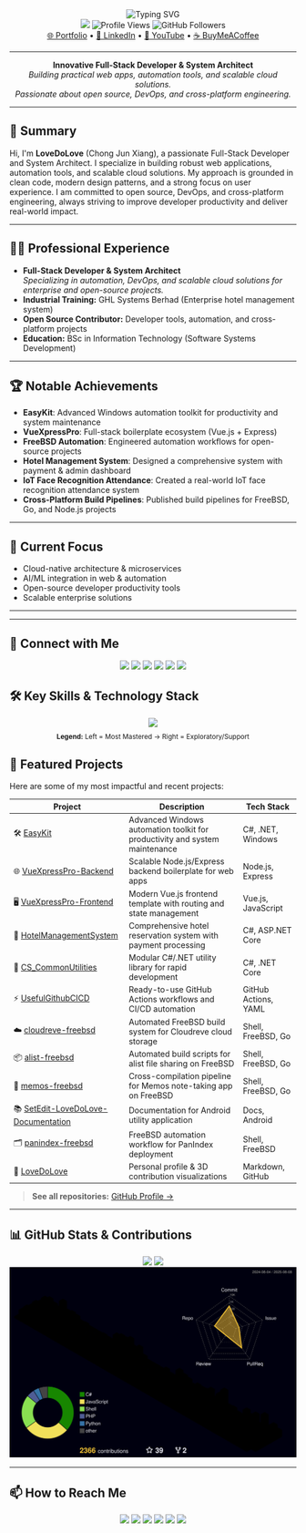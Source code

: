 <!-- Profile Header (Context7 best practice, 2025) -->
<div align="center">
  <img src="https://readme-typing-svg.herokuapp.com?font=Fira+Code&weight=500&size=28&pause=1000&color=3F83F8&background=FFFFFF00&center=true&vCenter=true&random=false&width=700&lines=Hi%2C+I'm+LoveDoLove;Full-Stack+Developer+%7C+Cloud+%26+DevOps+Engineer;Automation+%26+Open+Source+Enthusiast" alt="Typing SVG"/>
  <br/>
  <img src="https://img.shields.io/badge/Developer-LoveDoLove-3F83F8?style=for-the-badge"/>
  <img src="https://komarev.com/ghpvc/?username=LoveDoLove&style=for-the-badge&color=3F83F8" alt="Profile Views"/>
  <img src="https://img.shields.io/github/followers/LoveDoLove?style=for-the-badge&color=3F83F8" alt="GitHub Followers"/>
</div>

<div align="center">
  <a href="https://portfolio.lovedolove.one/">🌐 Portfolio</a> •
  <a href="https://www.linkedin.com/in/chong-jun-xiang">💼 LinkedIn</a> •
  <a href="https://www.youtube.com/@lovedolove">🎥 YouTube</a> •
  <a href="https://buymeacoffee.com/lovedolove">☕ BuyMeACoffee</a>
</div>

---

<div align="center">
<b>Innovative Full-Stack Developer & System Architect</b><br>
<i>Building practical web apps, automation tools, and scalable cloud solutions.<br>
Passionate about open source, DevOps, and cross-platform engineering.</i>
</div>

---

## 📝 Summary

Hi, I'm **LoveDoLove** (Chong Jun Xiang), a passionate Full-Stack Developer and System Architect. I specialize in building robust web applications, automation tools, and scalable cloud solutions. My approach is grounded in clean code, modern design patterns, and a strong focus on user experience. I am committed to open source, DevOps, and cross-platform engineering, always striving to improve developer productivity and deliver real-world impact.

---

## 👨‍💻 Professional Experience

- **Full-Stack Developer & System Architect**  
  _Specializing in automation, DevOps, and scalable cloud solutions for enterprise and open-source projects._
- **Industrial Training:** GHL Systems Berhad (Enterprise hotel management system)
- **Open Source Contributor:** Developer tools, automation, and cross-platform projects
- **Education:** BSc in Information Technology (Software Systems Development)

---

## 🏆 Notable Achievements

- **EasyKit**: Advanced Windows automation toolkit for productivity and system maintenance
- **VueXpressPro**: Full-stack boilerplate ecosystem (Vue.js + Express)
- **FreeBSD Automation**: Engineered automation workflows for open-source projects
- **Hotel Management System**: Designed a comprehensive system with payment & admin dashboard
- **IoT Face Recognition Attendance**: Created a real-world IoT face recognition attendance system
- **Cross-Platform Build Pipelines**: Published build pipelines for FreeBSD, Go, and Node.js projects

---

## 🎯 Current Focus

- Cloud-native architecture & microservices
- AI/ML integration in web & automation
- Open-source developer productivity tools
- Scalable enterprise solutions

---

---

## 🤝 Connect with Me

<div align="center">
  <a href="mailto:your-email@example.com"><img src="https://img.shields.io/badge/Email-D14836?style=for-the-badge&logo=gmail&logoColor=white"/></a>
  <a href="https://github.com/LoveDoLove/LoveDoLove/issues"><img src="https://img.shields.io/badge/GitHub%20Issues-181717?style=for-the-badge&logo=github&logoColor=white"/></a>
  <a href="https://portfolio.lovedolove.one/"><img src="https://img.shields.io/badge/Portfolio-3F83F8?style=for-the-badge&logo=google-chrome&logoColor=white"/></a>
  <a href="https://www.linkedin.com/in/chong-jun-xiang"><img src="https://img.shields.io/badge/LinkedIn-0A66C2?style=for-the-badge&logo=linkedin&logoColor=white"/></a>
  <a href="https://www.youtube.com/@lovedolove"><img src="https://img.shields.io/badge/YouTube-FF0000?style=for-the-badge&logo=youtube&logoColor=white"/></a>
  <a href="https://buymeacoffee.com/lovedolove"><img src="https://img.shields.io/badge/Buy%20Me%20a%20Coffee-FFDD00?style=for-the-badge&logo=buy-me-a-coffee&logoColor=black"/></a>
</div>

## 🛠️ Key Skills & Technology Stack

<div align="center">
  <img src="https://skillicons.dev/icons?i=cs,dotnet,js,nodejs,express,vue,windows,githubactions,cloudflare,nginx,markdown,ci,firebase,azure,aws,selenium,php,py,html,css,tailwind,bootstrap,laravel,flask,mysql,sqlserver,open-source,freebsd,bash,raspberrypi,opencv,postman,git,vscode,visualstudio,apache,jupyter,matplotlib,numpy,pandas,c&perline=11"/>
  <br/>
  <sub><b>Legend:</b> Left = Most Mastered → Right = Exploratory/Support</sub>
  </sub>
</div>

## 🚀 Featured Projects

Here are some of my most impactful and recent projects:

| Project                                                                                               | Description                                                                 | Tech Stack           |
| ----------------------------------------------------------------------------------------------------- | --------------------------------------------------------------------------- | -------------------- |
| 🛠️ [EasyKit](https://github.com/LoveDoLove/EasyKit)                                                   | Advanced Windows automation toolkit for productivity and system maintenance | C#, .NET, Windows    |
| 🌐 [VueXpressPro-Backend](https://github.com/LoveDoLove/VueXpressPro-Backend)                         | Scalable Node.js/Express backend boilerplate for web apps                   | Node.js, Express     |
| 🖥️ [VueXpressPro-Frontend](https://github.com/LoveDoLove/VueXpressPro-Frontend)                       | Modern Vue.js frontend template with routing and state management           | Vue.js, JavaScript   |
| 🏨 [HotelManagementSystem](https://github.com/LoveDoLove/HotelManagementSystem)                       | Comprehensive hotel reservation system with payment processing              | C#, ASP.NET Core     |
| 🧰 [CS_CommonUtilities](https://github.com/LoveDoLove/CS_CommonUtilities)                             | Modular C#/.NET utility library for rapid development                       | C#, .NET Core        |
| ⚡ [UsefulGithubCICD](https://github.com/LoveDoLove/UsefulGithubCICD)                                 | Ready-to-use GitHub Actions workflows and CI/CD automation                  | GitHub Actions, YAML |
| ☁️ [cloudreve-freebsd](https://github.com/LoveDoLove/cloudreve-freebsd)                               | Automated FreeBSD build system for Cloudreve cloud storage                  | Shell, FreeBSD, Go   |
| 📦 [alist-freebsd](https://github.com/LoveDoLove/alist-freebsd)                                       | Automated build scripts for alist file sharing on FreeBSD                   | Shell, FreeBSD, Go   |
| 📝 [memos-freebsd](https://github.com/LoveDoLove/memos-freebsd)                                       | Cross-compilation pipeline for Memos note-taking app on FreeBSD             | Shell, FreeBSD, Go   |
| 📚 [SetEdit-LoveDoLove-Documentation](https://github.com/LoveDoLove/SetEdit-LoveDoLove-Documentation) | Documentation for Android utility application                               | Docs, Android        |
| 🗂️ [panindex-freebsd](https://github.com/LoveDoLove/panindex-freebsd)                                 | FreeBSD automation workflow for PanIndex deployment                         | Shell, FreeBSD       |
| 👤 [LoveDoLove](https://github.com/LoveDoLove/LoveDoLove)                                             | Personal profile & 3D contribution visualizations                           | Markdown, GitHub     |

> **See all repositories:** [GitHub Profile →](https://github.com/LoveDoLove?tab=repositories)

---

## 📊 GitHub Stats & Contributions

<div align="center">
  <img height="180em" src="https://github-readme-stats.vercel.app/api?username=LoveDoLove&show_icons=true&theme=tokyonight&hide_border=true&count_private=true"/>
  <img height="180em" src="https://github-readme-stats.vercel.app/api/top-langs/?username=LoveDoLove&layout=compact&theme=tokyonight&hide_border=true"/>
</div>

<!-- 3D Contribution Graph -->
<div align="center">
  <a href="https://github.com/LoveDoLove/LoveDoLove">
    <img src="https://raw.githubusercontent.com/LoveDoLove/LoveDoLove/main/profile-3d-contrib/profile-night-rainbow.svg" alt="3D Contributions" width="700"/>
  </a>
</div>

---

## 📫 How to Reach Me

<div align="center">
  <a href="mailto:your-email@example.com"><img src="https://img.shields.io/badge/Email-D14836?style=for-the-badge&logo=gmail&logoColor=white"/></a>
  <a href="https://github.com/LoveDoLove/LoveDoLove/issues"><img src="https://img.shields.io/badge/GitHub%20Issues-181717?style=for-the-badge&logo=github&logoColor=white"/></a>
  <a href="https://portfolio.lovedolove.one/"><img src="https://img.shields.io/badge/Portfolio-3F83F8?style=for-the-badge&logo=google-chrome&logoColor=white"/></a>
  <a href="https://www.linkedin.com/in/chong-jun-xiang"><img src="https://img.shields.io/badge/LinkedIn-0A66C2?style=for-the-badge&logo=linkedin&logoColor=white"/></a>
  <a href="https://www.youtube.com/@lovedolove"><img src="https://img.shields.io/badge/YouTube-FF0000?style=for-the-badge&logo=youtube&logoColor=white"/></a>
  <a href="https://buymeacoffee.com/lovedolove"><img src="https://img.shields.io/badge/Buy%20Me%20a%20Coffee-FFDD00?style=for-the-badge&logo=buy-me-a-coffee&logoColor=black"/></a>
</div>
